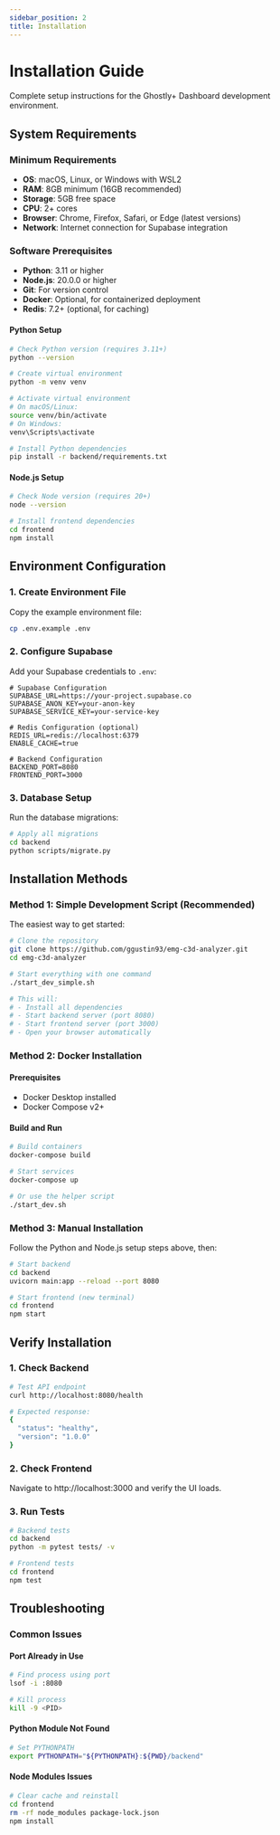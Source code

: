 ```yaml
---
sidebar_position: 2
title: Installation
---
```


# Installation Guide

Complete setup instructions for the Ghostly+ Dashboard development environment.

## System Requirements

### Minimum Requirements
- **OS**: macOS, Linux, or Windows with WSL2
- **RAM**: 8GB minimum (16GB recommended)
- **Storage**: 5GB free space
- **CPU**: 2+ cores
- **Browser**: Chrome, Firefox, Safari, or Edge (latest versions)
- **Network**: Internet connection for Supabase integration

### Software Prerequisites
- **Python**: 3.11 or higher
- **Node.js**: 20.0.0 or higher
- **Git**: For version control
- **Docker**: Optional, for containerized deployment
- **Redis**: 7.2+ (optional, for caching)

#### Python Setup
```bash
# Check Python version (requires 3.11+)
python --version

# Create virtual environment
python -m venv venv

# Activate virtual environment
# On macOS/Linux:
source venv/bin/activate
# On Windows:
venv\Scripts\activate

# Install Python dependencies
pip install -r backend/requirements.txt
```

#### Node.js Setup
```bash
# Check Node version (requires 20+)
node --version

# Install frontend dependencies
cd frontend
npm install
```

## Environment Configuration

### 1. Create Environment File

Copy the example environment file:

```bash
cp .env.example .env
```

### 2. Configure Supabase

Add your Supabase credentials to `.env`:

```env
# Supabase Configuration
SUPABASE_URL=https://your-project.supabase.co
SUPABASE_ANON_KEY=your-anon-key
SUPABASE_SERVICE_KEY=your-service-key

# Redis Configuration (optional)
REDIS_URL=redis://localhost:6379
ENABLE_CACHE=true

# Backend Configuration
BACKEND_PORT=8080
FRONTEND_PORT=3000
```

### 3. Database Setup

Run the database migrations:

```bash
# Apply all migrations
cd backend
python scripts/migrate.py
```

## Installation Methods

### Method 1: Simple Development Script (Recommended)

The easiest way to get started:

```bash
# Clone the repository
git clone https://github.com/ggustin93/emg-c3d-analyzer.git
cd emg-c3d-analyzer

# Start everything with one command
./start_dev_simple.sh

# This will:
# - Install all dependencies
# - Start backend server (port 8080)
# - Start frontend server (port 3000)
# - Open your browser automatically
```

### Method 2: Docker Installation

#### Prerequisites
- Docker Desktop installed
- Docker Compose v2+

#### Build and Run

```bash
# Build containers
docker-compose build

# Start services
docker-compose up

# Or use the helper script
./start_dev.sh
```

### Method 3: Manual Installation

Follow the Python and Node.js setup steps above, then:

```bash
# Start backend
cd backend
uvicorn main:app --reload --port 8080

# Start frontend (new terminal)
cd frontend
npm start
```

## Verify Installation

### 1. Check Backend

```bash
# Test API endpoint
curl http://localhost:8080/health

# Expected response:
{
  "status": "healthy",
  "version": "1.0.0"
}
```

### 2. Check Frontend

Navigate to http://localhost:3000 and verify the UI loads.

### 3. Run Tests

```bash
# Backend tests
cd backend
python -m pytest tests/ -v

# Frontend tests
cd frontend
npm test
```

## Troubleshooting

### Common Issues

#### Port Already in Use
```bash
# Find process using port
lsof -i :8080

# Kill process
kill -9 <PID>
```

#### Python Module Not Found
```bash
# Set PYTHONPATH
export PYTHONPATH="${PYTHONPATH}:${PWD}/backend"
```

#### Node Modules Issues
```bash
# Clear cache and reinstall
cd frontend
rm -rf node_modules package-lock.json
npm install
```

